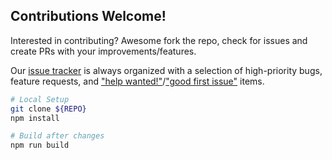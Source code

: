 ## Contributions Welcome!

Interested in contributing? Awesome fork the repo, check for issues and create PRs with your improvements/features.

Our [issue tracker](https://github.com/awolf81/snowpack-plugin-web-ext/issues) is always organized with a selection of high-priority bugs, feature requests, and ["help wanted!"](https://github.com/awolf81/snowpack-plugin-web-ext/issues?q=is%3Aissue+is%3Aopen+label%3A%22help+wanted%22)/["good first issue"](https://github.com/awolf81/snowpack-plugin-web-ext/issues?q=is%3Aissue+is%3Aopen+label%3A%22good+first+issue%22) items.

```bash
# Local Setup
git clone ${REPO}
npm install
```

```bash
# Build after changes
npm run build
```